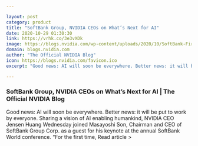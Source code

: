 ```yaml
---

layout: post
category: product
title: "SoftBank Group, NVIDIA CEOs on What’s Next for AI"
date: 2020-10-29 01:30:30
link: https://vrhk.co/3e3vXDk
image: https://blogs.nvidia.com/wp-content/uploads/2020/10/SoftBank-Fireside-Chat-blog-1280x680-1.jpg
domain: blogs.nvidia.com
author: "The Official NVIDIA Blog"
icon: https://blogs.nvidia.com/favicon.ico
excerpt: "Good news: AI will soon be everywhere. Better news: it will be put to work by everyone. Sharing a vision of AI enabling humankind, NVIDIA CEO Jensen Huang Wednesday joined Masayoshi Son, Chairman and CEO of SoftBank Group Corp. as a guest for his keynote at the annual SoftBank World conference. “For the first time, Read article &gt;"

---
```


### SoftBank Group, NVIDIA CEOs on What’s Next for AI | The Official NVIDIA Blog

Good news: AI will soon be everywhere. Better news: it will be put to work by everyone. Sharing a vision of AI enabling humankind, NVIDIA CEO Jensen Huang Wednesday joined Masayoshi Son, Chairman and CEO of SoftBank Group Corp. as a guest for his keynote at the annual SoftBank World conference. “For the first time, Read article &gt;